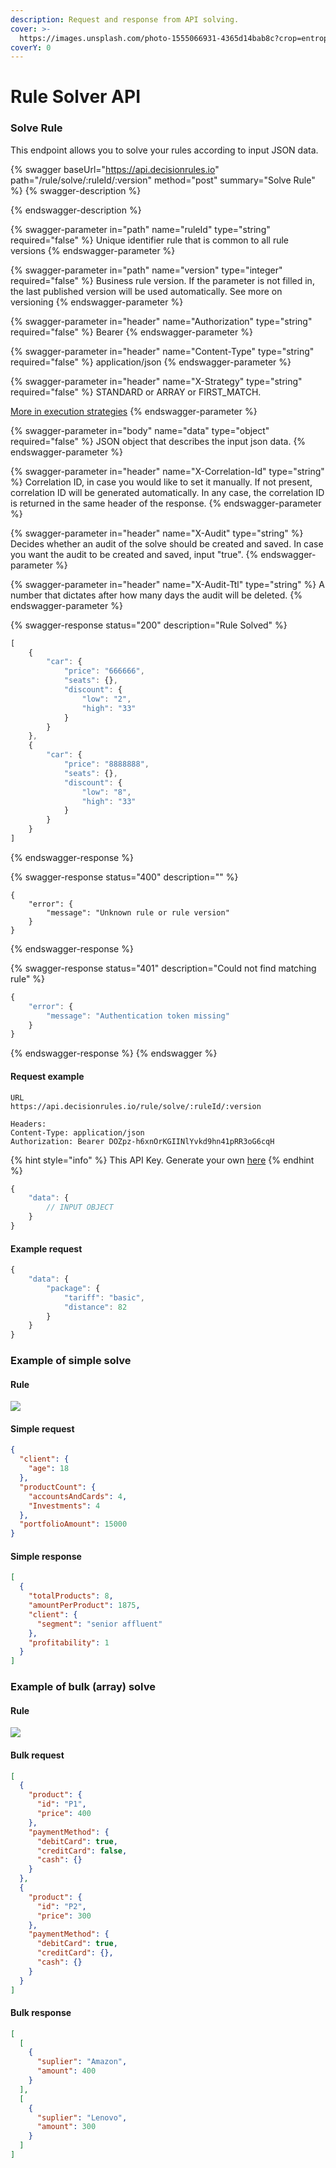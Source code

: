 ```yaml
---
description: Request and response from API solving.
cover: >-
  https://images.unsplash.com/photo-1555066931-4365d14bab8c?crop=entropy&cs=srgb&fm=jpg&ixid=MnwxOTcwMjR8MHwxfHNlYXJjaHw4fHxjb2RlfGVufDB8fHx8MTYzNjk4NjM4Mg&ixlib=rb-1.2.1&q=85
coverY: 0
---
```


# Rule Solver API

### Solve Rule

This endpoint allows you to solve your rules according to input JSON data.&#x20;

{% swagger baseUrl="https://api.decisionrules.io" path="/rule/solve/:ruleId/:version" method="post" summary="Solve Rule" %}
{% swagger-description %}

{% endswagger-description %}

{% swagger-parameter in="path" name="ruleId" type="string" required="false" %}
Unique identifier rule that is common to all rule versions
{% endswagger-parameter %}

{% swagger-parameter in="path" name="version" type="integer" required="false" %}
Business rule version. If the parameter is not filled in, the last published version will be used automatically. See more on versioning
{% endswagger-parameter %}

{% swagger-parameter in="header" name="Authorization" type="string" required="false" %}
Bearer <bearer token>
{% endswagger-parameter %}

{% swagger-parameter in="header" name="Content-Type" type="string" required="false" %}
application/json
{% endswagger-parameter %}

{% swagger-parameter in="header" name="X-Strategy" type="string" required="false" %}
STANDARD or ARRAY or FIRST\_MATCH.

[More in execution strategies](../other/execution-strategy.md)
{% endswagger-parameter %}

{% swagger-parameter in="body" name="data" type="object" required="false" %}
JSON object that describes the input json data.
{% endswagger-parameter %}

{% swagger-parameter in="header" name="X-Correlation-Id" type="string" %}
Correlation ID, in case you would like to set it manually. If not present, correlation ID will be generated automatically. In any case, the correlation ID is returned in the same header of the response.
{% endswagger-parameter %}

{% swagger-parameter in="header" name="X-Audit" type="string" %}
Decides whether an audit of the solve should be created and saved. In case you want the audit to be created and saved, input "true".
{% endswagger-parameter %}

{% swagger-parameter in="header" name="X-Audit-Ttl" type="string" %}
A number that dictates after how many days the audit will be deleted.
{% endswagger-parameter %}

{% swagger-response status="200" description="Rule Solved" %}
```javascript
[
    {
        "car": {
            "price": "666666",
            "seats": {},
            "discount": {
                "low": "2",
                "high": "33"
            }
        }
    },
    {
        "car": {
            "price": "8888888",
            "seats": {},
            "discount": {
                "low": "8",
                "high": "33"
            }
        }
    }
]
```
{% endswagger-response %}

{% swagger-response status="400" description="" %}
```
{
    "error": {
        "message": "Unknown rule or rule version"
    }
}
```
{% endswagger-response %}

{% swagger-response status="401" description="Could not find matching rule" %}
```javascript
{
    "error": {
        "message": "Authentication token missing"
    }
}
```
{% endswagger-response %}
{% endswagger %}

#### Request example

```http
URL
https://api.decisionrules.io/rule/solve/:ruleId/:version

Headers:
Content-Type: application/json
Authorization: Bearer DOZpz-h6xnOrKGIINlYvkd9hn41pRR3oG6cqH
```

{% hint style="info" %}
This API Key. Generate your own [here](https://app.decisiongrid.io/api-keys)
{% endhint %}

```javascript
{
    "data": {
        // INPUT OBJECT
    }
}
```

#### Example request

```javascript
{
    "data": {
        "package": {
            "tariff": "basic",
            "distance": 82
        }
    }
}
```

### Example of simple solve

#### Rule

![](../.gitbook/assets/ima4ge.PNG)

#### Simple request

```json
{
  "client": {
    "age": 18
  },
  "productCount": {
    "accountsAndCards": 4,
    "Investments": 4
  },
  "portfolioAmount": 15000
}
```

#### Simple response

```json
[
  {
    "totalProducts": 8,
    "amountPerProduct": 1875,
    "client": {
      "segment": "senior affluent"
    },
    "profitability": 1
  }
]
```

### Example of bulk (array) solve

#### Rule

![](<../.gitbook/assets/image (176) (1).png>)

#### Bulk request

```json
[
  {
    "product": {
      "id": "P1",
      "price": 400
    },
    "paymentMethod": {
      "debitCard": true,
      "creditCard": false,
      "cash": {}
    }
  },
  {
    "product": {
      "id": "P2",
      "price": 300
    },
    "paymentMethod": {
      "debitCard": true,
      "creditCard": {},
      "cash": {}
    }
  }
]
```

#### Bulk response

```json
[
  [
    {
      "suplier": "Amazon",
      "amount": 400
    }
  ],
  [
    {
      "suplier": "Lenovo",
      "amount": 300
    }
  ]
]
```
